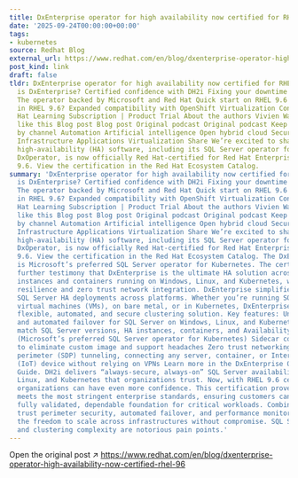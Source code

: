 ```yaml
---
title: DxEnterprise operator for high availability now certified for RHEL 9.6
date: '2025-09-24T00:00:00+00:00'
tags:
- kubernetes
source: Redhat Blog
external_url: https://www.redhat.com/en/blog/dxenterprise-operator-high-availability-now-certified-rhel-96
post_kind: link
draft: false
tldr: DxEnterprise operator for high availability now certified for RHEL 9.6 What
  is DxEnterprise? Certified confidence with DH2i Fixing your downtime challenges
  The operator backed by Microsoft and Red Hat Quick start on RHEL 9.6 What’s new
  in RHEL 9.6? Expanded compatibility with OpenShift Virtualization Conclusion Red
  Hat Learning Subscription | Product Trial About the authors Vivien Wang OJ Ngo More
  like this Blog post Blog post Original podcast Original podcast Keep exploring Browse
  by channel Automation Artificial intelligence Open hybrid cloud Security Edge computing
  Infrastructure Applications Virtualization Share We’re excited to share that DxEnterprise
  high-availability (HA) software, including its SQL Server operator for Red Hat OpenShift,
  DxOperator, is now officially Red Hat-certified for Red Hat Enterprise Linux (RHEL)
  9.6. View the certification in the Red Hat Ecosystem Catalog.
summary: 'DxEnterprise operator for high availability now certified for RHEL 9.6 What
  is DxEnterprise? Certified confidence with DH2i Fixing your downtime challenges
  The operator backed by Microsoft and Red Hat Quick start on RHEL 9.6 What’s new
  in RHEL 9.6? Expanded compatibility with OpenShift Virtualization Conclusion Red
  Hat Learning Subscription | Product Trial About the authors Vivien Wang OJ Ngo More
  like this Blog post Blog post Original podcast Original podcast Keep exploring Browse
  by channel Automation Artificial intelligence Open hybrid cloud Security Edge computing
  Infrastructure Applications Virtualization Share We’re excited to share that DxEnterprise
  high-availability (HA) software, including its SQL Server operator for Red Hat OpenShift,
  DxOperator, is now officially Red Hat-certified for Red Hat Enterprise Linux (RHEL)
  9.6. View the certification in the Red Hat Ecosystem Catalog. The DxEnterprise operator
  is Microsoft’s preferred SQL Server operator for Kubernetes. The certification is
  further testimony that DxEnterprise is the ultimate HA solution across SQL Server
  instances and containers running on Windows, Linux, and Kubernetes, with infrastructure-agnostic
  resilience and zero trust network integration. DxEnterprise simplifies and unifies
  SQL Server HA deployments across platforms. Whether you’re running SQL Server on
  virtual machines (VMs), on bare metal, or in Kubernetes, DxEnterprise provides a
  flexible, automated, and secure clustering solution. Key features: Unified HA management
  and automated failover for SQL Server on Windows, Linux, and Kubernetes Mix and
  match SQL Server versions, HA instances, containers, and Availability Groups DxOperator
  (Microsoft’s preferred SQL Server operator for Kubernetes) Sidecar container deployment
  to eliminate custom image and support headaches Zero trust networking with software-defined
  perimeter (SDP) tunneling, connecting any server, container, or Internet of Things
  (IoT) device without relying on VPNs Learn more in the DxEnterprise Quick Start
  Guide. DH2i delivers “always-secure, always-on” SQL Server availability across Windows,
  Linux, and Kubernetes that organizations trust. Now, with RHEL 9.6 certification,
  organizations can have even more confidence. This certification proves that DxEnterprise
  meets the most stringent enterprise standards, ensuring customers can rely on a
  fully validated, dependable foundation for critical workloads. Combined with zero
  trust perimeter security, automated failover, and performance monitoring, DH2i provides
  the freedom to scale across infrastructures without compromise. SQL Server downtime
  and clustering complexity are notorious pain points.'
---
```

Open the original post ↗ https://www.redhat.com/en/blog/dxenterprise-operator-high-availability-now-certified-rhel-96
